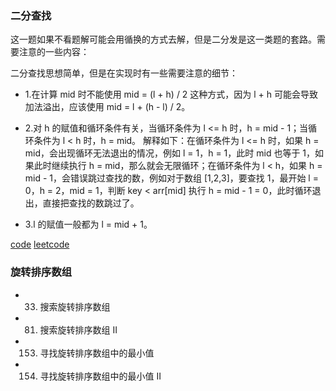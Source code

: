 ### 二分查找
这一题如果不看题解可能会用循换的方式去解，但是二分发是这一类题的套路。需要注意的一些内容：

二分查找思想简单，但是在实现时有一些需要注意的细节：

- 1.在计算 mid 时不能使用 mid = (l + h) / 2 这种方式，因为 l + h 可能会导致加法溢出，应该使用 mid = l + (h - l) / 2。

- 2.对 h 的赋值和循环条件有关，当循环条件为 l <= h 时，h = mid - 1；当循环条件为 l < h 时，h = mid。 解释如下：在循环条件为 l <= h 时，如果 h = mid，会出现循环无法退出的情况，例如 l = 1，h = 1，此时 mid 也等于 1，如果此时继续执行 h = mid，那么就会无限循环；在循环条件为 l < h，如果 h = mid - 1，会错误跳过查找的数，例如对于数组 [1,2,3]，要查找 1，最开始 l = 0，h = 2，mid = 1，判断 key < arr[mid] 执行 h = mid - 1 = 0，此时循环退出，直接把查找的数跳过了。

- 3.l 的赋值一般都为 l = mid + 1。

[code](src/addTwoNumbers/sqrt.go)
[leetcode](https://leetcode.com/problems/sqrtx/description/)

### 旋转排序数组
- 33. 搜索旋转排序数组
- 81. 搜索旋转排序数组 II
- 153. 寻找旋转排序数组中的最小值
- 154. 寻找旋转排序数组中的最小值 II
